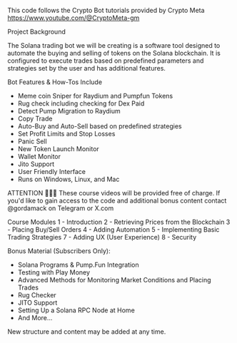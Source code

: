 This code follows the Crypto Bot tutorials provided by Crypto Meta https://www.youtube.com/@CryptoMeta-gm

Project Background

The Solana trading bot we will be creating is a software tool designed to automate the buying and selling of tokens on the Solana blockchain. It is configured to execute trades based on predefined parameters and strategies set by the user and has additional features.

Bot Features & How-Tos Include
- Meme coin Sniper for Raydium and Pumpfun Tokens
- Rug check including checking for Dex Paid
- Detect Pump Migration to Raydium
- Copy Trade
- Auto-Buy and Auto-Sell based on predefined strategies 
- Set Profit Limits and Stop Losses
- Panic Sell
- New Token Launch Monitor
- Wallet Monitor
- Jito Support
- User Friendly Interface
- Runs on Windows, Linux, and Mac 

ATTENTION 🚨🚨🚨
These course videos will be provided free of charge. If you'd like to gain access to the code and additional bonus content contact @gordamack on Telegram or X.com

Course Modules
1 - Introduction
2 - Retrieving Prices from the Blockchain
3 - Placing Buy/Sell Orders
4 - Adding Automation
5 - Implementing Basic Trading Strategies
7 - Adding UX (User Experience)
8 - Security

Bonus Material (Subscribers Only): 
- Solana Programs & Pump.Fun Integration
- Testing with Play Money
- Advanced Methods for Monitoring Market Conditions and Placing Trades
- Rug Checker 
- JITO Support 
- Setting Up a Solana RPC Node at Home
- And More...

New structure and content may be added at any time.
